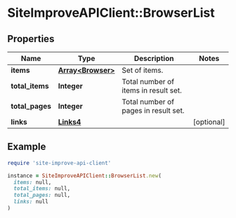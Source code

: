 # SiteImproveAPIClient::BrowserList

## Properties

| Name | Type | Description | Notes |
| ---- | ---- | ----------- | ----- |
| **items** | [**Array&lt;Browser&gt;**](Browser.md) | Set of items. |  |
| **total_items** | **Integer** | Total number of items in result set. |  |
| **total_pages** | **Integer** | Total number of pages in result set. |  |
| **links** | [**Links4**](Links4.md) |  | [optional] |

## Example

```ruby
require 'site-improve-api-client'

instance = SiteImproveAPIClient::BrowserList.new(
  items: null,
  total_items: null,
  total_pages: null,
  links: null
)
```


